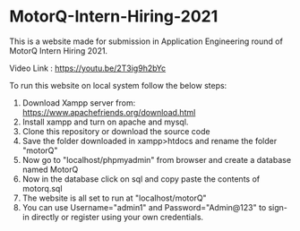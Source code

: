 # MotorQ-Intern-Hiring-2021

This is a website made for submission in Application Engineering round of MotorQ Intern Hiring 2021.

Video Link : https://youtu.be/2T3ig9h2bYc

To run this website on local system follow the below steps:

1) Download Xampp server from: https://www.apachefriends.org/download.html
2) Install xampp and turn on apache and mysql.
3) Clone this repository or download the source code
4) Save the folder downloaded in xampp>htdocs and rename the folder "motorQ"
5) Now go to "localhost/phpmyadmin" from browser and create a database named MotorQ
6) Now in the database click on sql and copy paste the contents of motorq.sql
7) The website is all set to run at "localhost/motorQ"
8) You can use Username="admin1" and Password="Admin@123" to sign-in directly or register using your own credentials.
